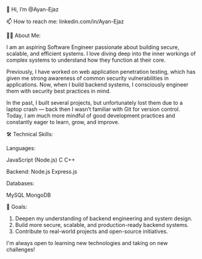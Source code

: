 👋 Hi, I’m @Ayan-Ejaz

📫 How to reach me: linkedin.com/in/Ayan-Ejaz

🧑‍💻 About Me:

I am an aspiring Software Engineer passionate about building secure, scalable, and efficient systems.
I love diving deep into the inner workings of complex systems to understand how they function at their core.

Previously, I have worked on web application penetration testing, which has given me strong awareness of common security vulnerabilities in applications.
Now, when I build backend systems, I consciously engineer them with security best practices in mind.

In the past, I built several projects, but unfortunately lost them due to a laptop crash — back then I wasn’t familiar with Git for version control.
Today, I am much more mindful of good development practices and constantly eager to learn, grow, and improve.

🛠️ Technical Skills:

Languages:

JavaScript (Node.js)
C
C++

Backend:
Node.js
Express.js

Databases:

MySQL
MongoDB

🚀 Goals:

1. Deepen my understanding of backend engineering and system design.
2. Build more secure, scalable, and production-ready backend systems.
3. Contribute to real-world projects and open-source initiatives.

I'm always open to learning new technologies and taking on new challenges!
